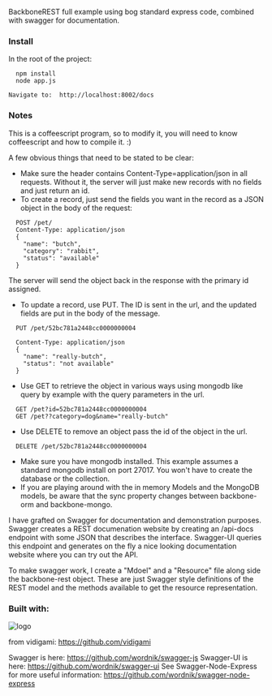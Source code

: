 BackboneREST full example using bog standard express code, combined with swagger for documentation.

### Install

In the root of the project:

```
  npm install
  node app.js
```

```
Navigate to:  http://localhost:8002/docs
```

### Notes

This is a coffeescript program, so to modify it, you will need to know coffeescript and how to compile it. :)

A few obvious things that need to be stated to be clear:

* Make sure the header contains Content-Type=application/json in all requests. Without it, the server will just make new records with no fields and just return an id.
* To create a record, just send the fields you want in the record as a JSON object in the body of the request:
```
  POST /pet/
  Content-Type: application/json
  {
    "name": "butch",
    "category": "rabbit",
    "status": "available"
  }
```
  The server will send the object back in the response with the primary id assigned.

* To update a record, use PUT.  The ID is sent in the url, and the updated fields are put in the body of the message.
```
  PUT /pet/52bc781a2448cc0000000004
```
```
  Content-Type: application/json
  {
    "name": "really-butch",
    "status": "not available"
  }
```
* Use GET to retrieve the object in various ways using mongodb like query by example with the query parameters in the url.
```
  GET /pet?id=52bc781a2448cc0000000004
  GET /pet??category=dog&name="really-butch"
```
* Use DELETE to remove an object pass the id of the object in the url.
```
  DELETE /pet/52bc781a2448cc0000000004
```
* Make sure you have mongodb installed. This example assumes a standard mongodb install on port 27017. You won't have to create the database or the collection.
* If you are playing around with the in memory Models and the MongoDB models, be aware that the sync property changes between backbone-orm and backbone-mongo.

I have grafted on Swagger for documentation and demonstration purposes.  Swagger creates a REST documenation website by
creating an /api-docs endpoint with some JSON that describes the interface.  Swagger-UI queries this endpoint and
generates on the fly a nice looking documentation website where you can try out the API.

To make swagger work, I create a "Mdoel" and a "Resource" file along side the backbone-rest object.  These are just Swagger
style definitions of the REST model and the methods available to get the resource representation.

### Built with:

![logo](https://github.com/vidigami/backbone-orm/raw/master/media/logo.png)

from vidigami: https://github.com/vidigami

Swagger is here: https://github.com/wordnik/swagger-js
Swagger-UI is here: https://github.com/wordnik/swagger-ui
See Swagger-Node-Express for more useful information: https://github.com/wordnik/swagger-node-express

